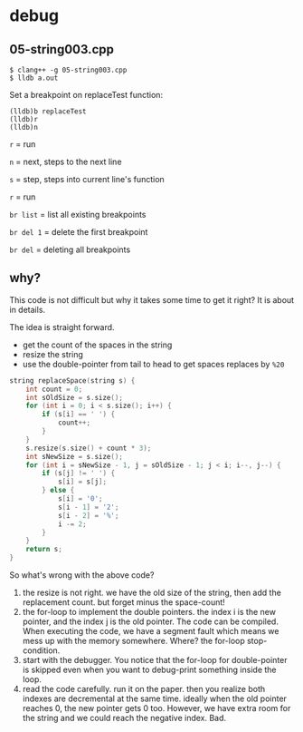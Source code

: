 # debug

## 05-string003.cpp

```
$ clang++ -g 05-string003.cpp
$ lldb a.out
```

Set a breakpoint on replaceTest function:

```
(lldb)b replaceTest
(lldb)r
(lldb)n
```

```r``` = run

```n``` = next, steps to the next line

```s``` = step, steps into current line's function

```r``` = run

```br list``` = list all existing breakpoints

```br del 1``` = delete the first breakpoint

```br del``` = deleting all breakpoints

## why?

This code is not difficult but why it takes some time to get it right? It is about in details.

The idea is straight forward.

* get the count of the spaces in the string
* resize the string
* use the double-pointer from tail to head to get spaces replaces by ```%20```

```c++
string replaceSpace(string s) {
    int count = 0; 
    int sOldSize = s.size();
    for (int i = 0; i < s.size(); i++) {
        if (s[i] == ' ') {
            count++;
        }
    }
    s.resize(s.size() + count * 3);
    int sNewSize = s.size();
    for (int i = sNewSize - 1, j = sOldSize - 1; j < i; i--, j--) {
        if (s[j] != ' ') {
            s[i] = s[j];
        } else {
            s[i] = '0';
            s[i - 1] = '2';
            s[i - 2] = '%';
            i -= 2;
        }
    }
    return s;
}
```

So what's wrong with the above code?

1. the resize is not right. we have the old size of the string, then add the replacement count. but forget minus the space-count!
2. the for-loop to implement the double pointers. the index i is the new pointer, and the index j is the old pointer. The code can be compiled. When executing the code, we have a segment fault which means we mess up with the memory somewhere. Where? the for-loop stop-condition.
3. start with the debugger. You notice that the for-loop for double-pointer is skipped even when you want to debug-print something inside the loop.
4. read the code carefully. run it on the paper. then you realize both indexes are decremental at the same time. ideally when the old pointer reaches 0, the new pointer gets 0 too. However, we have extra room for the string and we could reach the negative index. Bad.

